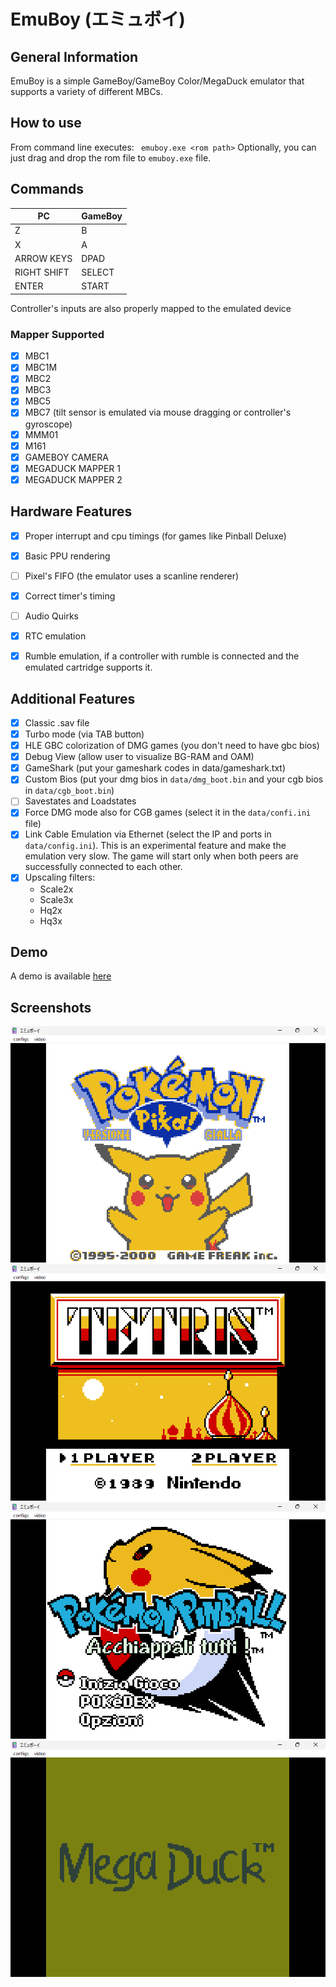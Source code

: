 # EmuBoy (エミュボイ)

## General Information

EmuBoy is a simple GameBoy/GameBoy Color/MegaDuck emulator 
that supports a variety of different MBCs.

## How to use

From command line executes:
`` 
emuboy.exe <rom path>
``
Optionally, you can just drag and drop the rom file to ```emuboy.exe``` file.

## Commands

| PC | GameBoy |
|----------|----------|
| Z   | B     |
| X    | A     |
| ARROW KEYS   | DPAD     |
| RIGHT SHIFT   | SELECT     |
| ENTER   | START     |

Controller's inputs are also properly mapped to the emulated device

### Mapper Supported

- [x] MBC1
- [x] MBC1M
- [x] MBC2
- [x] MBC3
- [x] MBC5
- [x] MBC7 (tilt sensor is emulated via mouse dragging or controller's gyroscope)
- [x] MMM01
- [x] M161
- [x] GAMEBOY CAMERA
- [x] MEGADUCK MAPPER 1
- [x] MEGADUCK MAPPER 2

## Hardware Features

- [x] Proper interrupt and cpu timings (for games like Pinball Deluxe)
- [x] Basic PPU rendering
- [ ] Pixel's FIFO (the emulator uses a scanline renderer)
- [x] Correct timer's timing
- [ ] Audio Quirks
- [x] RTC emulation
- [x] Rumble emulation, if a controller with rumble is connected and the emulated cartridge supports it.


## Additional Features

- [X] Classic .sav file
- [x] Turbo mode (via TAB button)
- [x] HLE GBC colorization of DMG games (you don't need to have gbc bios)
- [x] Debug View (allow user to visualize BG-RAM and OAM)
- [x] GameShark (put your gameshark codes in data/gameshark.txt)
- [x] Custom Bios (put your dmg bios in ```data/dmg_boot.bin``` and your cgb bios in ```data/cgb_boot.bin```)
- [ ] Savestates and Loadstates
- [X] Force DMG mode also for CGB games (select it in the ```data/confi.ini``` file)
- [X] Link Cable Emulation via Ethernet (select the IP and ports in ```data/config.ini```). This is an experimental feature and make the emulation very slow. The game will start only when both peers are successfully connected to each other.
- [X] Upscaling filters:
    - Scale2x
    - Scale3x
    - Hq2x
    - Hq3x

## Demo

A demo is available [here](https://yughias.github.io/pages/emuboy/emulator.html)

## Screenshots

![screenshot 1](data/imgs/screenshot_1.png)
![screenshot 2](data/imgs/screenshot_2.png)
![screenshot 3](data/imgs/screenshot_3.png)
![screenshot 4](data/imgs/screenshot_4.png)

